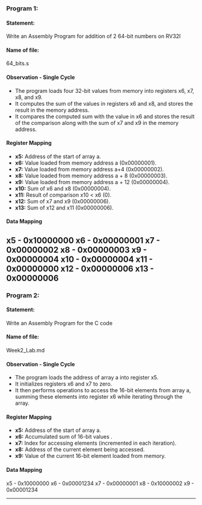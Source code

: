 ### Program 1: 

#### Statement: 
Write an Assembly Program for addition of 2 64-bit numbers on RV32I 

#### Name of file:
64_bits.s

#### Observation - Single Cycle
- The program loads four 32-bit values from memory into registers x6, x7, x8, and x9.
- It computes the sum of the values in registers x6 and x8, and stores the result in the memory address.
- It compares the computed sum with the value in x6 and stores the result of the comparison along with the sum of x7 and x9 in the memory address.

#### Register Mapping
- **x5:** Address of the start of array a.
- **x6:** Value loaded from memory address a (0x00000001).
- **x7:** Value loaded from memory address a+4 (0x00000002).
- **x8:** Value loaded from memory address a + 8 (0x00000003).
- **x9:** Value loaded from memory address a + 12 (0x00000004).
- **x10:** Sum of x6 and x8 (0x00000004).
- **x11:** Result of comparison x10 < x6 (0).
- **x12:** Sum of x7 and x9 (0x00000006).
- **x13:** Sum of x12 and x11 (0x00000006).

#### Data Mapping
x5 - 0x10000000
x6 - 0x00000001
x7 - 0x00000002
x8 - 0x00000003
x9 - 0x00000004
x10 - 0x00000004
x11 - 0x00000000
x12 - 0x00000006
x13 - 0x00000006
---

### Program 2:

#### Statement:
Write an Assembly Program for the C code

#### Name of file:
Week2_Lab.md

#### Observation - Single Cycle
- The program loads the address of array a into register x5.
- It initializes registers x6 and x7 to zero.
- It then performs operations to access the 16-bit elements from array a, summing these elements into register x6 while iterating through the array.

#### Register Mapping
- **x5:** Address of the start of array a.
- **x6:** Accumulated sum of 16-bit values .
- **x7:** Index for accessing elements (incremented in each iteration).
- **x8:** Address of the current element being accessed.
- **x9:** Value of the current 16-bit element loaded from memory.

#### Data Mapping
x5 - 0x10000000
x6 - 0x00001234
x7 - 0x00000001
x8 - 0x10000002
x9 - 0x00001234

---
